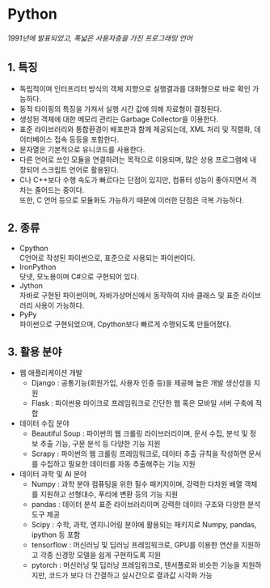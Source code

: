 # Python   
###### 1991년에 발표되었고, 폭넓은 사용자층을 가진 프로그래밍 언어    

## 1. 특징    
- 독립적이며 인터프리터 방식의 객체 지향으로 실행결과를 대화형으로 바로 확인 가능하다.       
- 동적 타이핑의 특징을 가져서 실행 시간 값에 의해 자료형이 결정된다.      
- 생성된 객체에 대한 메모리 관리는 Garbage Collector을 이용한다.   
- 표준 라이브러리와 통합환경이 배포판과 함께 제공되는데, XML 처리 및 직렬화, 데이터베이스 접속 등등을 포함한다.    
- 문자열은 기본적으로 유니코드를 사용한다.    
- 다른 언어로 쓰인 모듈을 연결하려는 목적으로 이용되며, 많은 상용 프로그램에 내장되어 스크립트 언어로 활용된다.       
- C나 C++보다 수행 속도가 빠르다는 단점이 있지만, 컴퓨터 성능이 좋아지면서 격차는 줄어드는 중이다.     
또한, C 언어 등으로 모듈화도 가능하기 때문에 이러한 단점은 극복 가능하다.      

## 2. 종류   
- Cpython     
C언어로 작성된 파이썬으로, 표준으로 사용되는 파이썬이다.      
- IronPython      
닷넷, 모노용이며 C#으로 구현되어 있다.     
- Jython      
자바로 구현된 파이썬이며, 자바가상머신에서 동작하여 자바 클래스 및 표준 라이브러리 사용이 가능하다.   
- PyPy    
파이썬으로 구현되었으며, Cpython보다 빠르게 수행되도록 만들어졌다.    

## 3. 활용 분야   
- 웹 애플리케이션 개발   
  - Django : 공통기능(회원가입, 사용자 인증 등)을 제공해 높은 개발 생산성을 지원    
  - Flask : 파이썬용 마이크로 프레임워크로 간단한 웹 혹은 모바일 서버 구축에 적합     
- 데이터 수집 분야   
  - Beautiful Soup : 파이썬의 웹 크롤링 라이브러리이며, 문서 수집, 분석 및 정보 추출 기능, 구문 분석 등 다양한 기능 지원   
  - Scrapy : 파이썬의 웹 크롤링 프레임워크로, 데이터 추출 규칙을 작성하면 문서를 수집하고 필요한 데이터를 자동 추출해주는 기능 지원   
- 데이터 과학 및 AI 분야   
  - Numpy : 과학 분야 컴퓨팅을 위한 필수 패키지이며, 강력한 다차원 배열 객체를 지원하고 선형대수, 푸리에 변환 등의 기능 지원   
  - pandas : 데이터 분석 표준 라이브러리이며 강력한 데이터 구조와 다양한 분석 도구 제공    
  - Scipy : 수학, 과학, 엔지니어링 분야에 활용되는 패키지로 Numpy, pandas, ipython 등 포함   
  - tensorflow : 머신러닝 및 딥러닝 프레임워크로, GPU를 이용한 연산을 지원하고 각종 신경망 모델을 쉽게 구현하도록 지원   
  - pytorch : 머신러닝 및 딥러닝 프레임워크로, 텐서플로와 비슷한 기능을 지원하지만, 코드가 보다 더 간결하고 실시간으로 결과값 시각화 가능      







